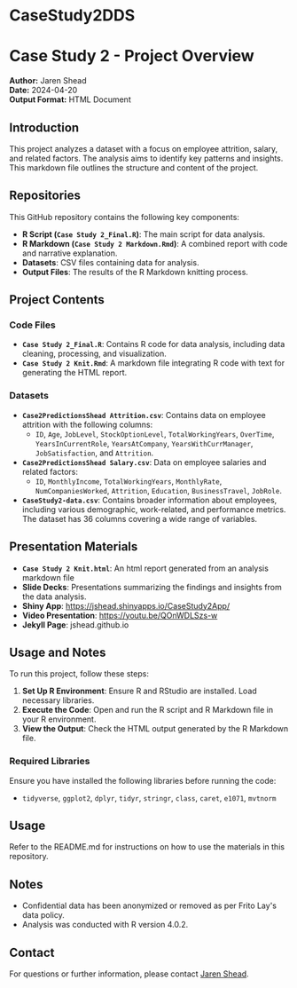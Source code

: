 # CaseStudy2DDS

# Case Study 2 - Project Overview

**Author:** Jaren Shead  
**Date:** 2024-04-20  
**Output Format:** HTML Document  

## Introduction

This project analyzes a dataset with a focus on employee attrition, salary, and related factors. The analysis aims to identify key patterns and insights. This markdown file outlines the structure and content of the project.

## Repositories

This GitHub repository contains the following key components:

- **R Script (`Case Study 2_Final.R`)**: The main script for data analysis.
- **R Markdown (`Case Study 2 Markdown.Rmd`)**: A combined report with code and narrative explanation.
- **Datasets**: CSV files containing data for analysis.
- **Output Files**: The results of the R Markdown knitting process.

## Project Contents

### Code Files
- **`Case Study 2_Final.R`**: Contains R code for data analysis, including data cleaning, processing, and visualization.
- **`Case Study 2 Knit.Rmd`**: A markdown file integrating R code with text for generating the HTML report.

### Datasets
- **`Case2PredictionsShead Attrition.csv`**: Contains data on employee attrition with the following columns:
  - `ID`, `Age`, `JobLevel`, `StockOptionLevel`, `TotalWorkingYears`, `OverTime`, `YearsInCurrentRole`, `YearsAtCompany`, `YearsWithCurrManager`, `JobSatisfaction`, and `Attrition`.
- **`Case2PredictionsShead Salary.csv`**: Data on employee salaries and related factors:
  - `ID`, `MonthlyIncome`, `TotalWorkingYears`, `MonthlyRate`, `NumCompaniesWorked`, `Attrition`, `Education`, `BusinessTravel`, `JobRole`.
- **`CaseStudy2-data.csv`**: Contains broader information about employees, including various demographic, work-related, and performance metrics. The dataset has 36 columns covering a wide range of variables.

## Presentation Materials
- **`Case Study 2 Knit.html`**: An html report generated from an analysis markdown file
- **Slide Decks**: Presentations summarizing the findings and insights from the data analysis.
- **Shiny App**: https://jshead.shinyapps.io/CaseStudy2App/
- **Video Presentation**: https://youtu.be/QOnWDLSzs-w
- **Jekyll Page**: jshead.github.io
  
## Usage and Notes

To run this project, follow these steps:

1. **Set Up R Environment**: Ensure R and RStudio are installed. Load necessary libraries.
2. **Execute the Code**: Open and run the R script and R Markdown file in your R environment.
3. **View the Output**: Check the HTML output generated by the R Markdown file.

### Required Libraries
Ensure you have installed the following libraries before running the code:

- `tidyverse`, `ggplot2`, `dplyr`, `tidyr`, `stringr`, `class`, `caret`, `e1071`, `mvtnorm`

## Usage
Refer to the README.md for instructions on how to use the materials in this repository.

## Notes
- Confidential data has been anonymized or removed as per Frito Lay's data policy.
- Analysis was conducted with R version 4.0.2.

## Contact
For questions or further information, please contact [Jaren Shead](jshead@smu.edu).
